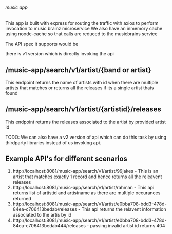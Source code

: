###### music app ##########
##
This app is built with express for routing the traffic with axios to perform invocation to music brainz microservice
We also have an inmemory cache using noode-cache so that calls are reduced to the musicbrains service

The API spec it supports would be 

there is v1 version which is directly invoking the api

## /music-app/search/v1/artist/{band or artist}
This endpoint returns the name of artists with id when there are multiple artists that matches or returns all the releases if its a single artist thats found

## /music-app/search/v1/artist/{artistid}/releases
This endpoint returns the releases associated to the artist by provided artist id

TODO: We can also have a v2 version of api which can do this task by using thirdparty libraries instead of us invoking api.

## Example API's for different scenarios

1. http://localhost:8081/music-app/search/v1/artist/99jakes - This is an artist that matches exactly 1 record and hence returns all the releavent releases
2. http://localhost:8081/music-app/search/v1/artist/rahman - This api returns list of artistid and artistname as there are multiple occurances returned 
3. http://localhost:8081/music-app/search/v1/artist/e0bba708-bdd3-478d-84ea-c706413bedab/releases - This api returns the relavent information associated to the artis by id
4. http://localhost:8081/music-app/search/v1/artist/e0bba708-bdd3-478d-84ea-c706413bedab444/releases - passing invalid artist id returns 404 

